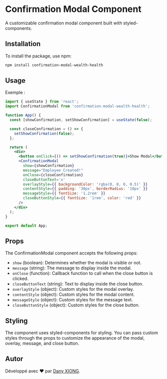 # Confirmation Modal Component

A customizable confirmation modal component built with styled-components.

## Installation

To install the package, use npm:

```bash
npm install confirmation-modal-wealth-health
```

## Usage

Exemple :
```jsx
import { useState } from 'react';
import ConfirmationModal from 'confirmation-modal-wealth-health';

function App() {
  const [showConfirmation, setShowConfirmation] = useState(false);

  const closeConfirmation = () => {
    setShowConfirmation(false);
  };

  return (
    <div>
      <button onClick={() => setShowConfirmation(true)}>Show Modal</button>
      <ConfirmationModal
        show={showConfirmation}
        message="Employee Created!"
        onClose={closeConfirmation}
        closeButtonText='x'
        overlayStyle={{ backgroundColor: 'rgba(0, 0, 0, 0.5)' }}
        contentStyle={{ padding: '30px', borderRadius: '10px' }}
        messageStyle={{ fontSize: '1.2rem' }}
        closeButtonStyle={{ fontSize: '1rem', color: 'red' }}
      />
    </div>
  );
}

export default App;

```

## Props

The ConfirmationModal component accepts the following props:

- ``show`` (boolean): Determines whether the modal is visible or not.
- ``message`` (string): The message to display inside the modal.
- ``onClose`` (function): Callback function to call when the close button is clicked.
- ``closeButtonText`` (string): Text to display inside the close button.
- ``overlayStyle`` (object): Custom styles for the modal overlay.
- ``contentStyle`` (object): Custom styles for the modal content.
- ``messageStyle`` (object): Custom styles for the message text.
- ``closeButtonStyle`` (object): Custom styles for the close button.

## Styling
The component uses styled-components for styling. You can pass custom styles through the props to customize the appearance of the modal, overlay, message, and close button.

## Autor

Développé avec ❤️ par [Dany XIONG]([lien](https://github.com/Ekkylibre)).